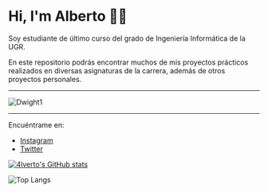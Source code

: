 # Hi, I'm Alberto 👨‍💻
Soy estudiante de último curso del grado de Ingeniería Informática de la UGR.

En este repositorio podrás encontrar muchos de mis proyectos prácticos realizados en diversas asignaturas de la carrera,
además de otros proyectos personales.
___
![Dwight1](https://github.com/4lverto/4lverto/assets/159908185/55989226-83da-4613-a268-2ce1bb55d0ca)
___
Encuéntrame en:
- [Instagram](https://www.instagram.com/4lverto)
- [Twitter](https://twitter.com/4lverto)

[![4lverto's GitHub stats](https://github-readme-stats.vercel.app/api?username=4lverto)](https://github.com/anuraghazra/github-readme-stats)

![Top Langs](https://github-readme-stats.vercel.app/api/top-langs/?username=myusername&theme=4lverto)
